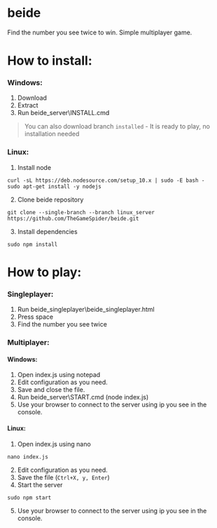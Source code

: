 # beide
Find the number you see twice to win. Simple multiplayer game.

# How to install:
### Windows:
1. Download
2. Extract
3. Run beide_server\INSTALL.cmd

> You can also download branch `installed` - It is ready to play, no installation needed
### Linux:
1. Install node
```
curl -sL https://deb.nodesource.com/setup_10.x | sudo -E bash -
sudo apt-get install -y nodejs
```
2. Clone beide repository
```
git clone --single-branch --branch linux_server https://github.com/TheGameSpider/beide.git
```
3. Install dependencies
```
sudo npm install
```

# How to play:
### Singleplayer:
1. Run beide_singleplayer\beide_singleplayer.html
2. Press space
3. Find the number you see twice
### Multiplayer:
#### Windows:
1. Open index.js using notepad
2. Edit configuration as you need.
3. Save and close the file.
4. Run beide_server\START.cmd (node index.js)
5. Use your browser to connect to the server using ip you see in the console.
#### Linux:
1. Open index.js using nano
```
nano index.js
```
2. Edit configuration as you need.
3. Save the file (`Ctrl+X, y, Enter`)
4. Start the server
```
sudo npm start
```
5. Use your browser to connect to the server using ip you see in the console.
